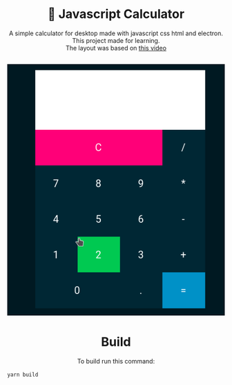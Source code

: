 <h1 align=center>🧮 Javascript Calculator </h1>
<p align=center>
A simple calculator for desktop made with javascript css html and electron.<br />
This project made for learning.<br />
The layout was based on <a href="https://www.youtube.com/watch?v=BuZtAqk5LIY">this video</a></p>
<h2 align=center>
<img src="preview.gif"/>
</h2>
<h1 align=center>Build</h1>
<p align=center>To build run this command:</p>

```shell
yarn build
```